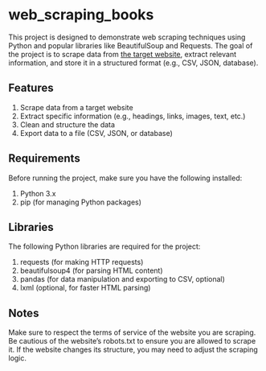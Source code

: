 # web_scraping_books


This project is designed to demonstrate web scraping techniques using Python and popular libraries like BeautifulSoup and Requests. The goal of the project is to scrape data from [the target website](https://books.toscrape.com/catalogue/page-1.html), extract relevant information, and store it in a structured format (e.g., CSV, JSON, database).


## Features
1. Scrape data from a target website
2. Extract specific information (e.g., headings, links, images, text, etc.)
3. Clean and structure the data
4. Export data to a file (CSV, JSON, or database)


## Requirements
Before running the project, make sure you have the following installed:
1. Python 3.x
2. pip (for managing Python packages)


## Libraries
The following Python libraries are required for the project:
1. requests (for making HTTP requests)
2. beautifulsoup4 (for parsing HTML content)
3. pandas (for data manipulation and exporting to CSV, optional)
4. lxml (optional, for faster HTML parsing)


## Notes
Make sure to respect the terms of service of the website you are scraping.
Be cautious of the website’s robots.txt to ensure you are allowed to scrape it.
If the website changes its structure, you may need to adjust the scraping logic.
